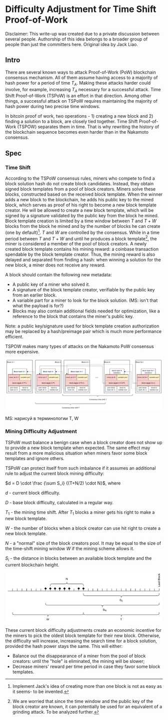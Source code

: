 # Difficulty Adjustment for Time Shift Proof-of-Work 

Disclaimer: This write-up was created due to a private discussion between several people. Authorship of this idea belongs to a broader group of people than just the committers here. Original idea by Jack Liao.

## Intro

There are several known ways to attack Proof-of-Work (PoW) blockchain consensus mechanism. All of them assume having access to a majority of hash power for a period of time $T_A$.  Making these attacks harder could involve, for example, increasing $T_A$ necessary for a successful attack. Time Shift Proof-of-Work (TSPoW) is an effort in that direction.  Among other things, a successful attack on TSPoW requires maintaining the majority of hash power during two precise time windows.

In bitcoin proof of work, two operations - 1) creating a new block and 2) finding a solution to a block, are closely tied together.  Time Shift Proof-of-Work (TSPOW) separates them in time.  That is why rewriting the history of the blockchain sequence becomes even harder than in the Nakamoto consensus.

## Spec

### Time Shift

According to the TSPoW consensus rules, miners who compete to find a block solution hash do not create block candidates.  Instead, they obtain signed block templates from a pool of block creators.  Miners solve these blocks, constructed based on the received block template. When the winner adds a new block to the blockchain,  he adds his public key to the mined block, which serves as proof of his right to become a new block template creator.  He will be allowed to create a new block template, which will be signed by a signature validated by the public key from the block he mined.  Block template creation is limited by a time window between $T$ and $T+W$ blocks from the block he mined and by the number of blocks he can create (one by default)[^1].   $T$ and $W$ are controlled by the consensus.  While in a time period between  $T$ and $T+W$ and until he produces a block template[^2], the miner is considered a member of the pool of block creators.  A newly created block template contains his mining reward: a coinbase transaction spendable by the block template creator.  Thus, the mining reward is also delayed and separated from finding a hash: when winning a solution for the new block, a miner does not receive any reward. 

A block should contain the following new metadata:

* A public key of a miner who solved it.
* A signature of the block template creator, verifiable by the public key from an earlier block.
* A variable part for a miner to look for the block solution. (MS: isn't that what the payload is for?)
* Blocks may also contain additional fields needed for optimization, like a reference to the block that contains the miner's public key.

Note: a public key/signature used for block template creation authorization may be replaced by a hash/preimage pair which is much more performance efficient.

TSPOW makes many types of attacks on the Nakamoto PoW consensus more expensive.

![TSPOW](ideal-tspow.drawio.png)

MS: нарисуй в терминологии T, W

### Mining Difficulty Adjustment

TSPoW must balance a benign case when а block creator does not show up to provide a new block template when expected.  The same effect may result from a more malicious situation when miners favor some block templates and ignore others.

TSPoW can protect itself from such imbalance if it assumes an additional rule to adjust the current block mining difficulty:

$d = D \cdot \frac {\sum S_i} {(T+N/2) \cdot N}$, where

$d$ - current block difficulty.

$D$ - base block difficulty, calculated in a regular way.

$T_1$ - the mining time shift. After $T_1$ blocks a miner gets his right to make a new block template.

$W$ - the number of blocks when a block creator can use hit right to create a new block template.

$N$ - a "normal" size of the block creators pool. It may be equal to the size of the time-shift mining window $W$ if the mining scheme allows it. 

$S_i$ - the distance in blocks between an available block template and the current blockchain height.

![TSPOW Time Line](tspow-timeline.drawio.png) 

These current block difficulty adjustments create an economic incentive for the miners to pick the oldest block template for their new block.
Otherwise, the difficulty will increase, increasing the search time for a block solution, provided the hash power stays the same.
This will either: 

* Balance out the disappearance of a miner from the pool of block creators: until the "hole" is eliminated, the mining will be slower;
* Decrease miners' reward per time period in case they favor some block templates.



[^1]: Implement Jack's idea of creating more than one block is not as easy as it seems- to be invented.
[^2]: We are worried that since the time window and the public key of the block creator are known, it can potentially be used for an equivalent of a grinding attack.  To be analyzed further.

